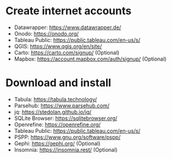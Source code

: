 # Create internet accounts

- Datawrapper: https://www.datawrapper.de/
- Onodo: https://onodo.org/
- Tableau Public: https://public.tableau.com/en-us/s/
- QGIS: https://www.qgis.org/en/site/
- Carto: https://carto.com/signup/ (Optional)
- Mapbox: https://account.mapbox.com/auth/signup/ (Optional)


# Download and install

- Tabula: https://tabula.technology/
- Parsehub: https://www.parsehub.com/
- jq: https://stedolan.github.io/jq/
- SQLite Browser: https://sqlitebrowser.org/
- Openrefine: https://openrefine.org/
- Tableau Public: https://public.tableau.com/en-us/s/
- PSPP: https://www.gnu.org/software/pspp/
- Gephi: https://gephi.org/ (Optional)
- Insomnia: https://insomnia.rest/ (Optional)
